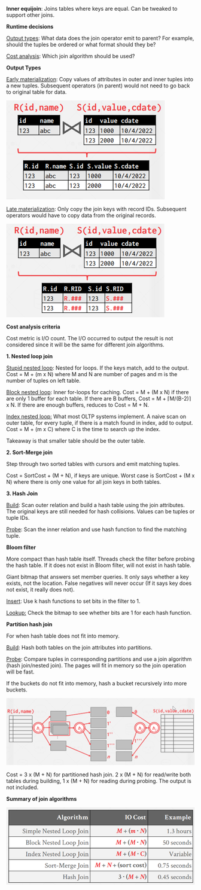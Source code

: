 **Inner equijoin**: Joins tables where keys are equal. Can be tweaked to support other joins.

**Runtime decisions**

<ins>Output types</ins>: What data does the join operator emit to parent? For example, should the tuples be ordered or what format should they be?

<ins>Cost analysis</ins>: Which join algorithm should be used?

**Output Types**

<ins>Early materialization</ins>: Copy values of attributes in outer and inner tuples into a new tuples. Subsequent operators (in parent) would not need to go back to original table for data.

![](images/Pasted%20image%2020221011165945.png)

<ins>Late materialization</ins>: Only copy the join keys with record IDs. Subsequent operators would have to copy data from the original records.

![](images/Pasted%20image%2020221011170003.png)

**Cost analysis criteria**

Cost metric is I/O count. The I/O occurred to output the result is not considered since it will be the same for different join algorithms.

**1. Nested loop join**

<ins>Stupid nested loop</ins>: Nested for loops. If the keys match, add to the output. Cost = M + (m x N) where M and N are number of pages and m is the number of tuples on left table.

<ins>Block nested loop</ins>: Inner for-loops for caching. Cost = M + (M x N) if there are only 1 buffer for each table. If there are B buffers, Cost = M + ⌈M/(B-2)⌉ x N. If there are enough buffers, reduces to Cost = M + N.

<ins>Index nested loop:</ins> What most OLTP systems implement. A naive scan on outer table, for every tuple, if there is a match found in index, add to output. Cost = M + (m x C) where C is the time to search up the index.

Takeaway is that smaller table should be the outer table.

**2. Sort-Merge join**

Step through two sorted tables with cursors and emit matching tuples.

Cost = SortCost + (M + N), if keys are unique. Worst case is SortCost + (M x N) where there is only one value for all join keys in both tables.

**3. Hash Join**

<ins>Build</ins>: Scan outer relation and build a hash table using the join attributes. The original keys are still needed for hash collisions. Values can be tuples or tuple IDs.

<ins>Probe</ins>: Scan the inner relation and use hash function to find the matching tuple.

**Bloom filter**

More compact than hash table itself. Threads check the filter before probing the hash table. If it does not exist in Bloom filter, will not exist in hash table.

Giant bitmap that answers set member queries. It only says whether a key exists, not the location. False negatives will never occur (If it says key does not exist, it really does not).

<ins>Insert</ins>: Use k hash functions to set bits in the filter to 1.

<ins>Lookup:</ins> Check the bitmap to see whether bits are 1 for each hash function.

**Partition hash join**

For when hash table does not fit into memory.

<ins>Build</ins>: Hash both tables on the join attributes into partitions.

<ins>Probe</ins>: Compare tuples in corresponding partitions and use a join algorithm (hash join/nested join). The pages will fit in memory so the join operation will be fast.

If the buckets do not fit into memory, hash a bucket recursively into more buckets.

![](images/Pasted%20image%2020221004130453.png)

Cost = 3 x (M + N) for partitioned hash join. 2 x (M + N) for read/write both tables during building, 1 x (M + N) for reading during probing. The output is not included.

**Summary of join algorithms**

![](images/Pasted%20image%2020221004131103.png)